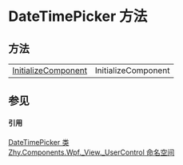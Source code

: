 # DateTimePicker 方法




## 方法
<table>
<tr>
<td><a href="e1dabed1-761a-49f8-fca1-f44ee1930170">InitializeComponent</a></td>
<td>InitializeComponent</td></tr>
</table>

## 参见


#### 引用
<a href="dcda2503-f095-62f6-dcd6-1038a6082d77">DateTimePicker 类</a>  
<a href="939d3892-9fca-bd37-7b75-4eadde1d40b0">Zhy.Components.Wpf._View._UserControl 命名空间</a>  
